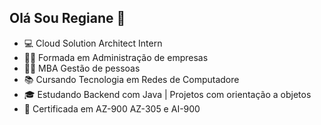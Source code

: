 ## Olá Sou Regiane  👋

- 💻 Cloud Solution Architect Intern
- 👩‍🎓 Formada em Administração de empresas
- 👩‍🎓 MBA Gestão de pessoas
- 📚 Cursando Tecnologia em Redes de Computadore
- 🎓 Estudando Backend com Java | Projetos com orientação a objetos 
- 📜 Certificada em AZ-900 AZ-305 e AI-900

 
  

 

